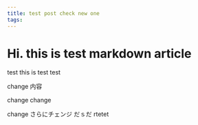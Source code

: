 ```yaml
---
title: test post check new one
tags:
---
```


# Hi. this is test markdown article

test
this is test
test

change 内容

change change

change さらにチェンジ
だｓだ
rtetet
